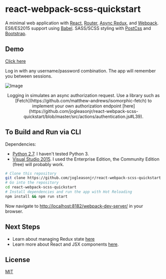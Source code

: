 # react-webpack-scss-quickstart
A minimal web application with [React](https://facebook.github.io/react/), [Router](https://github.com/reactjs/react-router), [Async Redux](http://redux.js.org/docs/advanced/AsyncActions.html), and [Webpack](https://webpack.github.io/). ES6/ES2015 support using [Babel](https://babeljs.io/). SASS/SCSS styling with [PostCss](https://github.com/postcss/postcss) and [Bootstrap](http://getbootstrap.com/).

## Demo
[Click here](http://react-webpack-scss-quickstart.s3-website-us-west-2.amazonaws.com/)

Log in with any username/password combination. The app will remember you between sessions.

![Image](https://github.com/jogleasonjr/react-webpack-scss-quickstart/blob/master/screenshots/run_through.gif)
<center>Logging in simulates an async authorization request. Use a library such as [Fetch](https://github.com/matthew-andrews/isomorphic-fetch) to implement your own authorization endpoint [here](https://github.com/jogleasonjr/react-webpack-scss-quickstart/blob/master/src/actions/authentication.js#L39).</center>

## To Build and Run via CLI

Dependencies:

* [Python 2.7](https://www.python.org/downloads/). I haven't tested Python 3.
* [Visual Studio 2015](https://www.visualstudio.com/downloads/). I used the Enterprise Edition, the Community Edition (free) will probably work. 

```bash
# Clone this repository
git clone https://github.com/jogleasonjr/react-webpack-scss-quickstart
# Go into the repository
cd react-webpack-scss-quickstart
# Install dependencies and run the app with Hot Reloading
npm install && npm run start
```
Now navigate to [http://localhost:8182/webpack-dev-server/](http://localhost:8182/webpack-dev-server/) in your browser.

## Next Steps
* Learn about managing Redux state [here](https://github.com/reactjs/redux)
* Learn more about React and JSX components [here](https://facebook.github.io/react/docs/getting-started.html).

## License

[MIT](https://tldrlegal.com/license/mit-license)
